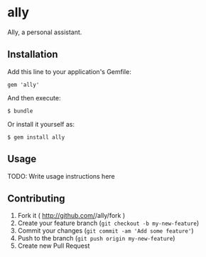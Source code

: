 ally
====

Ally, a personal assistant.

## Installation

Add this line to your application's Gemfile:

    gem 'ally'

And then execute:

    $ bundle

Or install it yourself as:

    $ gem install ally

## Usage

TODO: Write usage instructions here

## Contributing

1. Fork it ( http://github.com/<my-github-username>/ally/fork )
2. Create your feature branch (`git checkout -b my-new-feature`)
3. Commit your changes (`git commit -am 'Add some feature'`)
4. Push to the branch (`git push origin my-new-feature`)
5. Create new Pull Request
